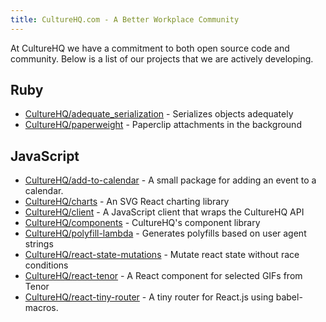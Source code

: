 ```yaml
---
title: CultureHQ.com - A Better Workplace Community
---
```


At CultureHQ we have a commitment to both open source code and community. Below is a list of our projects that we are actively developing.

## Ruby

* [CultureHQ/adequate_serialization](https://github.com/CultureHQ/adequate_serialization) - Serializes objects adequately
* [CultureHQ/paperweight](https://github.com/CultureHQ/paperweight) - Paperclip attachments in the background

## JavaScript

* [CultureHQ/add-to-calendar](https://culturehq.github.io/add-to-calendar) - A small package for adding an event to a calendar.
* [CultureHQ/charts](https://culturehq.github.io/charts/) - An SVG React charting library
* [CultureHQ/client](https://github.com/CultureHQ/client) - A JavaScript client that wraps the CultureHQ API
* [CultureHQ/components](https://culturehq.github.io/components) - CultureHQ's component library
* [CultureHQ/polyfill-lambda](https://github.com/CultureHQ/polyfill-lambda) - Generates polyfills based on user agent strings
* [CultureHQ/react-state-mutations](https://github.com/CultureHQ/react-state-mutations) - Mutate react state without race conditions
* [CultureHQ/react-tenor](https://culturehq.github.io/react-tenor) - A React component for selected GIFs from Tenor
* [CultureHQ/react-tiny-router](https://github.com/CultureHQ/react-tiny-router) - A tiny router for React.js using babel-macros.
